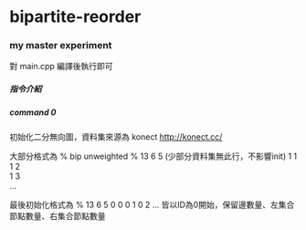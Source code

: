 # bipartite-reorder
### my master experiment
對 main.cpp 編譯後執行即可

##### 指令介紹
##### command 0
初始化二分無向圖，資料集來源為 konect http://konect.cc/

大部分格式為
% bip unweighted
% 13 6 5 (少部分資料集無此行，不影響init)
1 1  
1 2  
1 3  
...

最後初始化格式為
% 13 6 5
0 0 
0 1 
0 2 
...
皆以ID為0開始，保留邊數量、左集合節點數量、右集合節點數量
